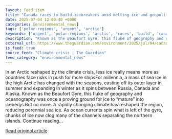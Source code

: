 ```yaml
---
layout: feed_item
title: "Canada races to build icebreakers amid melting ice and geopolitical tensions"
date: 2025-07-04 12:00:40 +0000
categories: [environmental_news]
tags: ['polar-regions', 'urgent', 'arctic']
keywords: ['urgent', 'polar-regions', 'arctic', 'races', 'build', 'canada']
description: "Known as the Beaufort Gyre, this fluke of geography and oceanography was once a proving ground for ice to “mature” into icebergs"
external_url: https://www.theguardian.com/environment/2025/jul/04/canada-icebreakers-arctic
is_feed: true
source_feed: "Climate crisis | The Guardian"
feed_category: "environmental_news"
---
```


In an Arctic reshaped by the climate crisis, less ice really means more as countries face risks in push for more shipsFor millennia, a mass of sea ice in the high Arctic has changed with the seasons, casting off its outer layer in summer and expanding in winter as it spins between Russia, Canada and Alaska. Known as the Beaufort Gyre, this fluke of geography and oceanography was once a proving ground for ice to “mature” into icebergs.But no more. A rapidly changing climate has reshaped the region, reducing perennial sea ice. As ocean currents spin what is left of the gyre, chunks of ice now clog many of the channels separating the northern islands. Continue reading...

[Read original article](https://www.theguardian.com/environment/2025/jul/04/canada-icebreakers-arctic)
